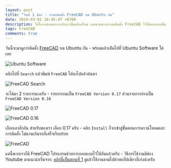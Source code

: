```yaml
---
layout: post
title: "วันที่ 1 มีนา - เรามาติดตั้ง FreeCAD บน Ubuntu กัน"
date: 2019-03-01 16:45:47 +0700
description: ได้โอกาสเหมาะเจาะกับการขึ้นเดือนใหม่ เลยชวนพวกเรามาติดตั้ง FreeCAD ไว้ใช้ออกแบบชิ้นงาน 3D อีกหน่อยจะได้เอาไปออก 3D Printing กัน!
tags: FreeCAD
comments: true
---
```

วันนี้จะมาดูการติดตั้ง [FreeCAD](https://www.freecadweb.org/) บน Ubuntu กัน - พร้อมแล้วเปิดไปที่ Ubuntu Software ได้เลย

![Ubuntu Software](https://res.cloudinary.com/sdees-reallife/image/upload/c_scale,w_600/v1551433897/Screenshot_from_2019-03-01_16-13-24.png)

คลิกไปที่ `Search` แล้วพิมพ์ `FreeCAD` ใส่ลงไปแล้วค้นหา

![FreeCAD Search](https://res.cloudinary.com/sdees-reallife/image/upload/c_scale,w_600/v1551433904/Screenshot_from_2019-03-01_16-15-34.png)

จะได้มา 2 รายการนะครับ - รายการบนเป็น `FreeCAD Version 0.17` ส่วนรายการล่างเป็น `FreeCAD Version 0.16`

![FreeCAD 0.17](https://res.cloudinary.com/sdees-reallife/image/upload/c_scale,w_600/v1551433918/Screenshot_from_2019-03-01_16-21-47.png)

![FreeCAD 0.16](https://res.cloudinary.com/sdees-reallife/image/upload/c_scale,w_600/v1551433911/Screenshot_from_2019-03-01_16-15-50.png)

เลือกเอาสักอัน สำหรับของเรา เลือก 0.17 ครับ - คลิก `Install` ก็จะเข้าสู่ขั้นตอนการดาวน์โหลดและการติดตั้ง ไม่นานเกินรอก็เสร็จเรียบร้อย

![FreeCAD](https://res.cloudinary.com/sdees-reallife/image/upload/c_scale,w_600/v1551433926/Screenshot_from_2019-03-01_16-26-59.png)

แค่นี้พวกเราก็มี FreeCAD โปรแกรมช่วยการออกแบบไว้ใช้กันแล้วครับ - วิธีการใช้งานมีช่อง Youtube มาแนะนำเริ่มจาก: [คลิปนี้เป็นตอนที่ 1](https://www.youtube.com/watch?v=CG_czsNdUfs) ดูแล้วใช้งานตามไปด้วยแป๊ปเดียวก็เก่งล่ะครับ
